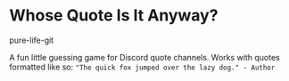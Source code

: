 # Whose Quote Is It Anyway?

pure-life-git

A fun little guessing game for Discord quote channels.
Works with quotes formatted like so:
`"The quick fox jumped over the lazy dog." - Author`
